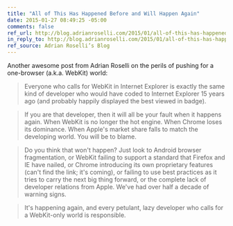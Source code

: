 ```yaml
---
title: "All of This Has Happened Before and Will Happen Again"
date: 2015-01-27 08:49:25 -05:00
comments: false
ref_url: http://blog.adrianroselli.com/2015/01/all-of-this-has-happened-before-and.html
in_reply_to: http://blog.adrianroselli.com/2015/01/all-of-this-has-happened-before-and.html
ref_source: Adrian Roselli’s Blog
---
```


Another awesome post from Adrian Roselli on the perils of pushing for a one-browser (a.k.a. WebKit) world:

> Everyone who calls for WebKit in Internet Explorer is exactly the same kind of developer who would have coded to Internet Explorer 15 years ago (and probably happily displayed the best viewed in badge).

> If you are that developer, then it will all be your fault when it happens again. When WebKit is no longer the hot engine. When Chrome loses its dominance. When Apple's market share falls to match the developing world. You will be to blame.

> Do you think that won't happen? Just look to Android browser fragmentation, or WebKit failing to support a standard that Firefox and IE have nailed, or Chrome introducing its own proprietary features (can't find the link; it's coming), or failing to use best practices as it tries to carry the next big thing forward, or the complete lack of developer relations from Apple. We've had over half a decade of warning signs.

> It's happening again, and every petulant, lazy developer who calls for a WebKit-only world is responsible.